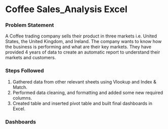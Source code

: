 # Coffee Sales_Analysis Excel

### Problem Statement

A Coffee trading company sells their product in three markets i.e. United States, the United Kingdom, and Ireland. The company wants to know how the business is performing and what are their key markets. They have provided 4 years of data to create an automatic report to understand their markets and customers.

### Steps Followed

1. Gathered data from other relevant sheets using Vlookup and Index & Match.
2. Performed data cleaning, and formatting and added some new required columns.
3. Created table and inserted pivot table and built final dashboards in Excel.

### Dashboards


